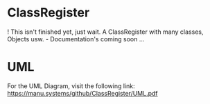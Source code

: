 # ClassRegister
! This isn't finished yet, just wait.
A ClassRegister with many classes, Objects usw. - Documentation's coming soon ...

# UML
For the UML Diagram, visit the following link: 
https://manu.systems/github/ClassRegister/UML.pdf
